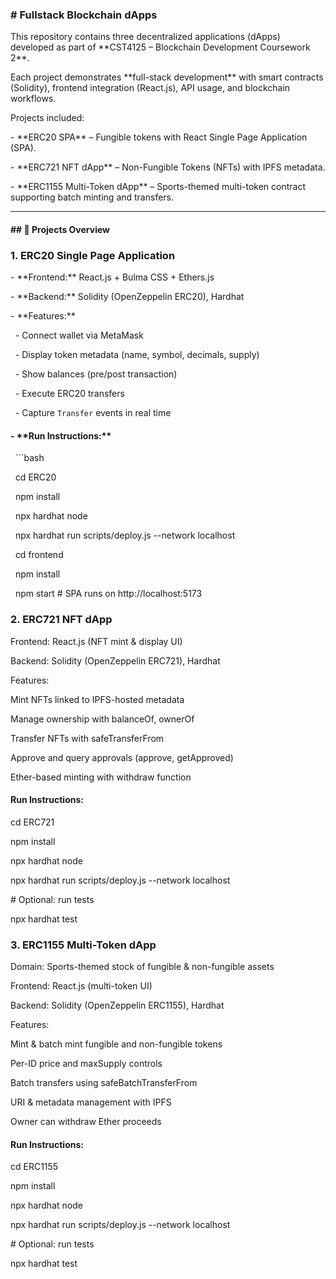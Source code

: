### **# Fullstack Blockchain dApps**



This repository contains three decentralized applications (dApps) developed as part of \*\*CST4125 – Blockchain Development Coursework 2\*\*.  

Each project demonstrates \*\*full-stack development\*\* with smart contracts (Solidity), frontend integration (React.js), API usage, and blockchain workflows.



Projects included:  

\- \*\*ERC20 SPA\*\* – Fungible tokens with React Single Page Application (SPA).  

\- \*\*ERC721 NFT dApp\*\* – Non-Fungible Tokens (NFTs) with IPFS metadata.  

\- \*\*ERC1155 Multi-Token dApp\*\* – Sports-themed multi-token contract supporting batch minting and transfers.  



---



#### \## 🚀 Projects Overview



###  **1. ERC20 Single Page Application**

\- \*\*Frontend:\*\* React.js + Bulma CSS + Ethers.js  

\- \*\*Backend:\*\* Solidity (OpenZeppelin ERC20), Hardhat  

\- \*\*Features:\*\*

&nbsp; - Connect wallet via MetaMask  

&nbsp; - Display token metadata (name, symbol, decimals, supply)  

&nbsp; - Show balances (pre/post transaction)  

&nbsp; - Execute ERC20 transfers  

&nbsp; - Capture `Transfer` events in real time  

#### **- \*\*Run Instructions:\*\***

&nbsp; ```bash

&nbsp; cd ERC20

&nbsp; npm install

&nbsp; npx hardhat node

&nbsp; npx hardhat run scripts/deploy.js --network localhost

&nbsp; cd frontend

&nbsp; npm install

&nbsp; npm start   # SPA runs on http://localhost:5173



### 

### **2. ERC721 NFT dApp**



Frontend: React.js (NFT mint \& display UI)



Backend: Solidity (OpenZeppelin ERC721), Hardhat



Features:



Mint NFTs linked to IPFS-hosted metadata



Manage ownership with balanceOf, ownerOf



Transfer NFTs with safeTransferFrom



Approve and query approvals (approve, getApproved)



Ether-based minting with withdraw function



#### **Run Instructions:**

cd ERC721

npm install

npx hardhat node

npx hardhat run scripts/deploy.js --network localhost

\# Optional: run tests

npx hardhat test



### **3. ERC1155 Multi-Token dApp**



Domain: Sports-themed stock of fungible \& non-fungible assets



Frontend: React.js (multi-token UI)



Backend: Solidity (OpenZeppelin ERC1155), Hardhat



Features:



Mint \& batch mint fungible and non-fungible tokens



Per-ID price and maxSupply controls



Batch transfers using safeBatchTransferFrom



URI \& metadata management with IPFS



Owner can withdraw Ether proceeds



#### **Run Instructions:**

cd ERC1155

npm install

npx hardhat node

npx hardhat run scripts/deploy.js --network localhost

\# Optional: run tests

npx hardhat test





